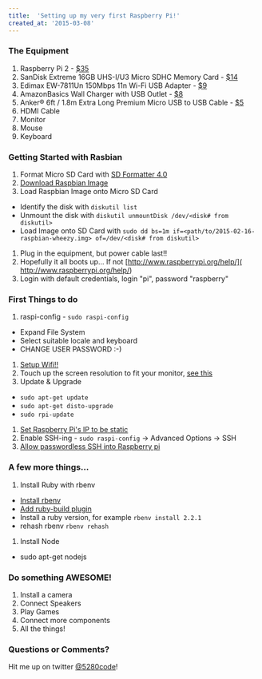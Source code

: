 ```yaml
---
title:  'Setting up my very first Raspberry Pi!'
created_at: '2015-03-08'
---
```


### The Equipment
1. Raspberry Pi 2 - [$35](http://www.mcmelectronics.com/product/83-16530)
1. SanDisk Extreme 16GB UHS-I/U3 Micro SDHC Memory Card - [$14](
http://www.amazon.com/gp/product/B00M55BX3G/)
1. Edimax EW-7811Un 150Mbps 11n Wi-Fi USB Adapter - [$9](
http://www.amazon.com/gp/product/B003MTTJOY)
1. AmazonBasics Wall Charger with USB Outlet - [$8](
http://www.amazon.com/gp/product/B005CG2ATQ)
1. Anker® 6ft / 1.8m Extra Long Premium Micro USB to USB Cable - [$5](
http://www.amazon.com/gp/product/B00MLP3JMS)
1. HDMI Cable
1. Monitor
1. Mouse
1. Keyboard

### Getting Started with Rasbian
1. Format Micro SD Card with [SD Formatter 4.0](
https://www.sdcard.org/downloads/formatter_4/)
1. [Download Raspbian Image](http://downloads.raspberrypi.org/raspbian_latest)
1. Load Raspbian Image onto Micro SD Card
  * Identify the disk with ```diskutil list```
  * Unmount the disk with ```diskutil unmountDisk /dev/<disk# from diskutil>```
  * Load Image onto SD Card with ```sudo dd bs=1m if=<path/to/2015-02-16-raspbian-wheezy.img> of=/dev/<disk# from diskutil>```
1. Plug in the equipment, but power cable last!!
1. Hopefully it all boots up... If not [http://www.raspberrypi.org/help/](
http://www.raspberrypi.org/help/)
1. Login with default credentials, login "pi", password "raspberry"

### First Things to do
1. raspi-config - ```sudo raspi-config```
  * Expand File System
  * Select suitable locale and keyboard
  * CHANGE USER PASSWORD :-)
1. [Setup Wifi!!](http://www.howtogeek.com/167425/how-to-setup-wi-fi-on-your-raspberry-pi-via-the-command-line/)
1. Touch up the screen resolution to fit your monitor, [see this](http://weblogs.asp.net/bleroy/getting-your-raspberry-pi-to-output-the-right-resolution)
1. Update & Upgrade
  * ```sudo apt-get update```
  * ```sudo apt-get disto-upgrade```
  * ```sudo rpi-update```
1. [Set Raspberry Pi's IP to be static](
http://elinux.org/RPi_Setting_up_a_static_IP_in_Debian)
1. Enable SSH-ing - ```sudo raspi-config``` -> Advanced Options -> SSH
1. [Allow passwordless SSH into Raspberry pi](
http://www.raspberrypi.org/documentation/remote-access/ssh/passwordless.md)

### A few more things...
1. Install Ruby with rbenv
  * [Install rbenv](https://github.com/sstephenson/rbenv#installation)
  * [Add ruby-build plugin](https://github.com/sstephenson/ruby-build#installing-as-an-rbenv-plugin-recommended)
  * Install a ruby version, for example ```rbenv install 2.2.1```
  * rehash rbenv ```rbenv rehash```
1. Install Node
  * sudo apt-get nodejs

### Do something AWESOME!
1. Install a camera
1. Connect Speakers
1. Play Games
1. Connect more components
1. All the things!

### Questions or Comments?
Hit me up on twitter [@5280code](https://twitter.com/5280code)!
